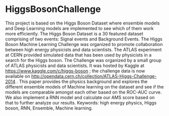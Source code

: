 # HiggsBosonChallenge
This project is based on the Higgs Boson Dataset where ensemble models and Deep Learning models are implemented to see which of them work more efficiently.
The Higgs Boson Dataset is a 30 featured dataset comprising of two events: Signal events and Background Events. The Higgs Boson Machine Learning Challenge was organized to promote collaboration between high energy physicists and data scientists. The ATLAS experiment at CERN provided simulated data that has been used by physicists in a search for the Higgs boson. The Challenge was organized by a small group of ATLAS physicists and data scientists. It was hosted by Kaggle at https://www.kaggle.com/c/higgs-boson ; the challenge data is now available on http://opendata.cern.ch/collection/ATLAS-Higgs-Challenge-2014 . This paper provides the physics background and explores the different ensemble models of Machine learning on the dataset and see if the models are comparable amongst each other based on the ROC-AUC curve. We also implement a RNN model and calculate our AMS score based on that to further analyze our results. Keywords: high energy physics, Higgs boson, RNN, Ensemble, Machine learning.

